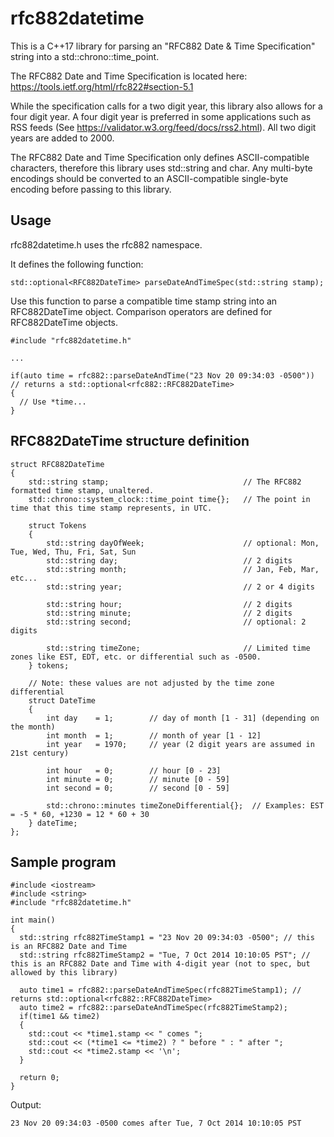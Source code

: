 # rfc882datetime
This is a C++17 library for parsing an "RFC882 Date &amp; Time Specification" string into a std::chrono::time_point.

The RFC882 Date and Time Specification is located here: https://tools.ietf.org/html/rfc822#section-5.1

While the specification calls for a two digit year, this library also allows for a four digit year. A four digit year is preferred in some applications such as RSS feeds (See https://validator.w3.org/feed/docs/rss2.html). All two digit years are added to 2000.

The RFC882 Date and Time Specification only defines ASCII-compatible characters, therefore this library uses std::string and char. Any multi-byte encodings should be converted to an ASCII-compatible single-byte encoding before passing to this library.

## Usage
rfc882datetime.h uses the rfc882 namespace.

It defines the following function:
```
std::optional<RFC882DateTime> parseDateAndTimeSpec(std::string stamp);
```
Use this function to parse a compatible time stamp string into an RFC882DateTime object. Comparison operators are defined for RFC882DateTime objects.
```
#include "rfc882datetime.h"

...

if(auto time = rfc882::parseDateAndTime("23 Nov 20 09:34:03 -0500")) // returns a std::optional<rfc882::RFC882DateTime>
{
  // Use *time...
}
```
## RFC882DateTime structure definition
```
struct RFC882DateTime
{
    std::string stamp;                              // The RFC882 formatted time stamp, unaltered.
    std::chrono::system_clock::time_point time{};   // The point in time that this time stamp represents, in UTC.

    struct Tokens
    {
        std::string dayOfWeek;                      // optional: Mon, Tue, Wed, Thu, Fri, Sat, Sun
        std::string day;                            // 2 digits
        std::string month;                          // Jan, Feb, Mar, etc...
        std::string year;                           // 2 or 4 digits

        std::string hour;                           // 2 digits
        std::string minute;                         // 2 digits
        std::string second;                         // optional: 2 digits

        std::string timeZone;                       // Limited time zones like EST, EDT, etc. or differential such as -0500.
    } tokens;

    // Note: these values are not adjusted by the time zone differential
    struct DateTime
    {
        int day    = 1;        // day of month [1 - 31] (depending on the month)
        int month  = 1;        // month of year [1 - 12]
        int year   = 1970;     // year (2 digit years are assumed in 21st century)

        int hour   = 0;        // hour [0 - 23]
        int minute = 0;        // minute [0 - 59]
        int second = 0;        // second [0 - 59]

        std::chrono::minutes timeZoneDifferential{};  // Examples: EST = -5 * 60, +1230 = 12 * 60 + 30
    } dateTime;
};
```


## Sample program
```
#include <iostream>
#include <string>
#include "rfc882datetime.h"

int main()
{
  std::string rfc882TimeStamp1 = "23 Nov 20 09:34:03 -0500"; // this is an RFC882 Date and Time
  std::string rfc882TimeStamp2 = "Tue, 7 Oct 2014 10:10:05 PST"; // this is an RFC882 Date and Time with 4-digit year (not to spec, but allowed by this library)

  auto time1 = rfc882::parseDateAndTimeSpec(rfc882TimeStamp1); // returns std::optional<rfc882::RFC882DateTime>
  auto time2 = rfc882::parseDateAndTimeSpec(rfc882TimeStamp2);
  if(time1 && time2)
  {
    std::cout << *time1.stamp << " comes ";
    std::cout << (*time1 <= *time2) ? " before " : " after ";
    std::cout << *time2.stamp << '\n';
  }
  
  return 0;
}
```
Output:
```
23 Nov 20 09:34:03 -0500 comes after Tue, 7 Oct 2014 10:10:05 PST
```
